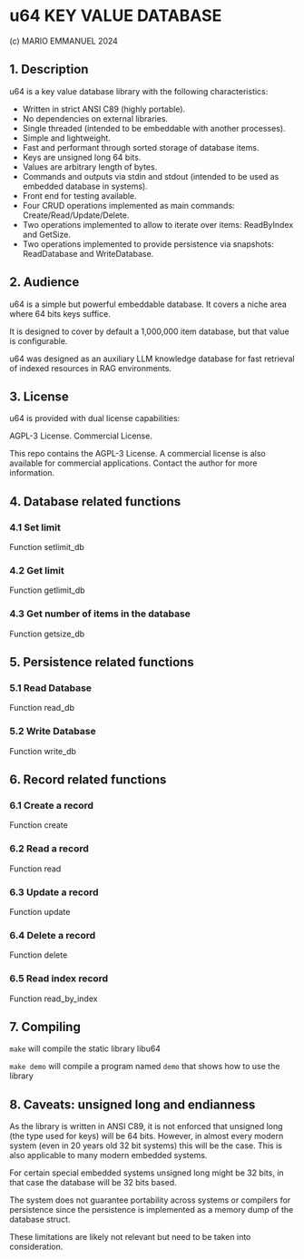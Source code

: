 # u64 KEY VALUE DATABASE

(c) MARIO EMMANUEL 2024

## 1. Description

u64 is a key value database library with the following characteristics:

- Written in strict ANSI C89 (highly portable).
- No dependencies on external libraries.
- Single threaded (intended to be embeddable with another processes).
- Simple and lightweight.
- Fast and performant through sorted storage of database items.
- Keys are unsigned long 64 bits.
- Values are arbitrary length of bytes.
- Commands and outputs via stdin and stdout (intended to be used as embedded 
  database in systems).
- Front end for testing available.
- Four CRUD operations implemented as main commands: Create/Read/Update/Delete.
- Two operations implemented to allow to iterate over items: ReadByIndex and 
  GetSize.
- Two operations implemented to provide persistence via snapshots: ReadDatabase
  and WriteDatabase.

## 2. Audience

u64 is a simple but powerful embeddable database. It covers a niche area 
where 64 bits keys suffice.

It is designed to cover by default a 1,000,000 item database, but that value is
configurable.

u64 was designed as an auxiliary LLM knowledge database for fast retrieval
of indexed resources in RAG environments.

## 3. License

u64 is provided with dual license capabilities:

AGPL-3 License.
Commercial License.

This repo contains the AGPL-3 License. A commercial license is also available
for commercial applications. Contact the author for more information.

## 4. Database related functions

### 4.1 Set limit

Function setlimit_db

### 4.2 Get limit

Function getlimit_db

### 4.3 Get number of items in the database

Function getsize_db

## 5. Persistence related functions

### 5.1 Read Database

Function read_db

### 5.2 Write Database

Function write_db

## 6. Record related functions

### 6.1 Create a record

Function create

### 6.2 Read a record

Function read

### 6.3 Update a record

Function update

### 6.4 Delete a record

Function delete

### 6.5 Read index record

Function read_by_index

## 7. Compiling

`make` will compile the static library libu64

`make demo` will compile a program named `demo` that shows how to use the library

## 8. Caveats: unsigned long and endianness

As the library is written in ANSI C89, it is not enforced that unsigned long (the type used for keys) will be 64 bits.
However, in almost every modern system (even in 20 years old 32 bit systems) this will be the case. This is also applicable to many modern embedded systems.

For certain special embedded systems unsigned long might be 32 bits, in that case the database will be 32 bits based.

The system does not guarantee portability across systems or compilers for persistence since the persistence is implemented as a memory dump of the database struct.

These limitations are likely not relevant but need to be taken into consideration.
